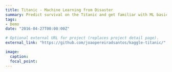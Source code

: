 ```yaml
---
title: Titanic - Machine Learning from Disaster
summary: Predict survival on the Titanic and get familiar with ML basics
tags:
- Demo
date: "2016-04-27T00:00:00Z"

# Optional external URL for project (replaces project detail page).
external_link: "https://github.com/joaopereiradsantos/kaggle-titanic/"

image:
  caption:
  focal_point:
---
```

